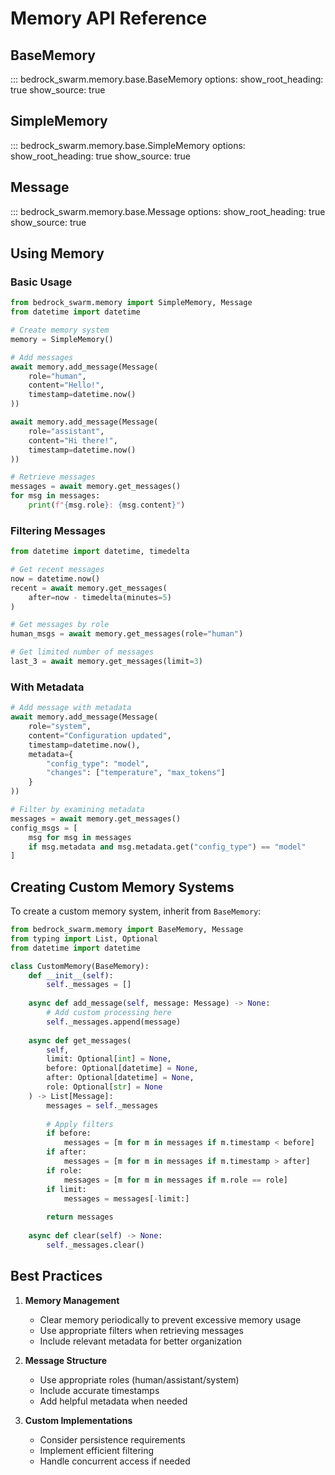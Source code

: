# Memory API Reference

## BaseMemory

::: bedrock_swarm.memory.base.BaseMemory
    options:
      show_root_heading: true
      show_source: true

## SimpleMemory

::: bedrock_swarm.memory.base.SimpleMemory
    options:
      show_root_heading: true
      show_source: true

## Message

::: bedrock_swarm.memory.base.Message
    options:
      show_root_heading: true
      show_source: true

## Using Memory

### Basic Usage

```python
from bedrock_swarm.memory import SimpleMemory, Message
from datetime import datetime

# Create memory system
memory = SimpleMemory()

# Add messages
await memory.add_message(Message(
    role="human",
    content="Hello!",
    timestamp=datetime.now()
))

await memory.add_message(Message(
    role="assistant",
    content="Hi there!",
    timestamp=datetime.now()
))

# Retrieve messages
messages = await memory.get_messages()
for msg in messages:
    print(f"{msg.role}: {msg.content}")
```

### Filtering Messages

```python
from datetime import datetime, timedelta

# Get recent messages
now = datetime.now()
recent = await memory.get_messages(
    after=now - timedelta(minutes=5)
)

# Get messages by role
human_msgs = await memory.get_messages(role="human")

# Get limited number of messages
last_3 = await memory.get_messages(limit=3)
```

### With Metadata

```python
# Add message with metadata
await memory.add_message(Message(
    role="system",
    content="Configuration updated",
    timestamp=datetime.now(),
    metadata={
        "config_type": "model",
        "changes": ["temperature", "max_tokens"]
    }
))

# Filter by examining metadata
messages = await memory.get_messages()
config_msgs = [
    msg for msg in messages
    if msg.metadata and msg.metadata.get("config_type") == "model"
]
```

## Creating Custom Memory Systems

To create a custom memory system, inherit from `BaseMemory`:

```python
from bedrock_swarm.memory import BaseMemory, Message
from typing import List, Optional
from datetime import datetime

class CustomMemory(BaseMemory):
    def __init__(self):
        self._messages = []
    
    async def add_message(self, message: Message) -> None:
        # Add custom processing here
        self._messages.append(message)
    
    async def get_messages(
        self,
        limit: Optional[int] = None,
        before: Optional[datetime] = None,
        after: Optional[datetime] = None,
        role: Optional[str] = None
    ) -> List[Message]:
        messages = self._messages
        
        # Apply filters
        if before:
            messages = [m for m in messages if m.timestamp < before]
        if after:
            messages = [m for m in messages if m.timestamp > after]
        if role:
            messages = [m for m in messages if m.role == role]
        if limit:
            messages = messages[-limit:]
        
        return messages
    
    async def clear(self) -> None:
        self._messages.clear()
```

## Best Practices

1. **Memory Management**
   - Clear memory periodically to prevent excessive memory usage
   - Use appropriate filters when retrieving messages
   - Include relevant metadata for better organization

2. **Message Structure**
   - Use appropriate roles (human/assistant/system)
   - Include accurate timestamps
   - Add helpful metadata when needed

3. **Custom Implementations**
   - Consider persistence requirements
   - Implement efficient filtering
   - Handle concurrent access if needed 